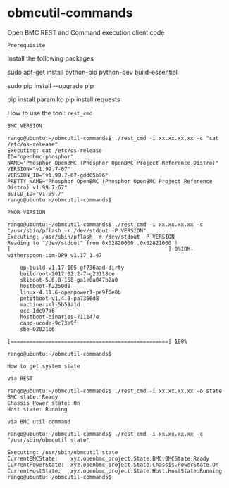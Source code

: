 # obmcutil-commands
Open BMC REST and Command execution client code


`Prerequisite`

Install the following packages

sudo apt-get install python-pip python-dev build-essential 

sudo pip install --upgrade pip 

pip install paramiko
pip install requests


How to use the tool: `rest_cmd`

`BMC VERSION`
```
rango@ubuntu:~/obmcutil-commands$ ./rest_cmd -i xx.xx.xx.xx -c "cat /etc/os-release"
Executing: cat /etc/os-release
ID="openbmc-phosphor"
NAME="Phosphor OpenBMC (Phosphor OpenBMC Project Reference Distro)"
VERSION="v1.99.7-67"
VERSION_ID="v1.99.7-67-gdd05b96"
PRETTY_NAME="Phosphor OpenBMC (Phosphor OpenBMC Project Reference Distro) v1.99.7-67"
BUILD_ID="v1.99.7"
rango@ubuntu:~/obmcutil-commands$
```

`PNOR VERSION`
```
rango@ubuntu:~/obmcutil-commands$ ./rest_cmd -i xx.xx.xx.xx -c "/usr/sbin/pflash -r /dev/stdout -P VERSION"
Executing: /usr/sbin/pflash -r /dev/stdout -P VERSION
Reading to "/dev/stdout" from 0x02820000..0x02821000 !
[                                                  ] 0%IBM-witherspoon-ibm-OP9_v1.17_1.47

	op-build-v1.17-105-gf736aad-dirty
	buildroot-2017.02.2-7-g23118ce
	skiboot-5.6.0-158-ga1e0a047b2a0
	hostboot-f2250d8
	linux-4.11.6-openpower1-pe9f6e0b
	petitboot-v1.4.3-pa7356d8
	machine-xml-5b59a1d
	occ-1dc97a6
	hostboot-binaries-711147e
	capp-ucode-9c73e9f
	sbe-02021c6

[==================================================] 100%

rango@ubuntu:~/obmcutil-commands$ 
```


`How to get system state`

`via REST`
```
rango@ubuntu:~/obmcutil-commands$ ./rest_cmd -i xx.xx.xx.xx -o state
BMC state: Ready
Chassis Power state: On
Host state: Running
```

`via BMC util command`
```
rango@ubuntu:~/obmcutil-commands$ ./rest_cmd -i xx.xx.xx.xx -c "/usr/sbin/obmcutil state"

Executing: /usr/sbin/obmcutil state
CurrentBMCState:    xyz.openbmc_project.State.BMC.BMCState.Ready
CurrentPowerState:  xyz.openbmc_project.State.Chassis.PowerState.On
CurrentHostState:   xyz.openbmc_project.State.Host.HostState.Running
rango@ubuntu:~/obmcutil-commands$ 
```
